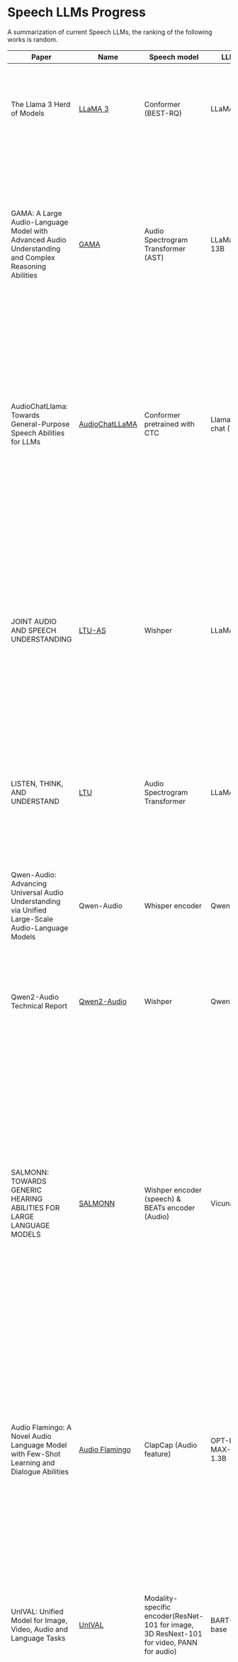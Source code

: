 # Speech LLMs Progress
A summarization of current Speech LLMs, the ranking of the following works is random.

 Paper | Name | Speech model | LLM | Dataset|prompt |Method | Architecture
-----|----|------|---|---|---|--|----|
The Llama 3 Herd of Models|[LLaMA 3](https://llama.meta.com/)|Conformer (BEST-RQ) |LLaMA 3|15M hours of speech(VQ), 230K hours ASR(34 languages),90k hours of translations(33 langauges to or from English),60k hours of synthesis dialogue data|Repeat after me in {language}:(ASR) </br> Translate the following sentence into {language}:(ST).|The first stage pretrains the speech encoder and the second stage tunes the encoder and adpater with frozen LLMs. | ![alt text](figures/image-28.png)
GAMA: A Large Audio-Language Model with Advanced Audio Understanding and Complex Reasoning Abilities|[GAMA](https://sreyan88.github.io/gamaaudio/)|Audio Spectrogram Transformer (AST)|LLaMa2-13B|OpenAQA(Extened)|VIT multi-turn tuning|Integating three types of speech feature, namely, soft prompt with audio information, Q-former feature, multi-level from the codec extractor. Syhthsize the data with different audio tasks, such audio caption and audio event. |![alt text](figures/image-29.png)
AudioChatLlama: Towards General-Purpose Speech Abilities for LLMs|[AudioChatLLaMA](https://arxiv.org/pdf/2311.06753)|Conformer pretrained with CTC |Llama-2-chat (7B) |Multilingual LibriSpeech(50K) ASR, |prompt = "\<s\>[INST] <\<SYS\>>\n{{system_prompt}}\n<\<\/SYS\>>\n\n{{user_prompt}} [/INST]"|Applying modal-invariance trick, whether the text or speech with same meaning, the LLM should respone similarly. Thus they apply the chat-style prompt to tune the model. The user prompt is transcrpition and system prompt is empty. |![alt text](figures/image-30.png)
JOINT AUDIO AND SPEECH UNDERSTANDING | [LTU-AS](https://github.com/yuangongnd/ltu) | Wishper | LLaMA |Open-ASQA|write an audio caption describing the sound.(Closed-ended) Below is a pair of question and response. Identify if the response directly answers the question and give a clear answer. (Open-ended)| For speech processing, they apply a Whisper encoder to obtain the logits, followed by a projection layer to convert them to text-level tokens. The next tokens are generated by the Whisper decoder. By adding the corresponding instructions and a LoRA adapter, they created decoder-only speech LLMs based on LLaMA. |![Alt text](figures/image-1.png ) 
LISTEN, THINK, AND UNDERSTAND | [LTU](https://github.com/yuangongnd/ltu) |  Audio Spectrogram Transformer | LLaMA |OpenAQA|"classify the sound events in the audio clip" and "write an audio caption describing the sound" for classification, "write an audio caption describing the sound" for audio caption.|The training strategy is similar to LTU-AS but uses a speech encoder. Thus, the training data consists only of audio-text pairs. | ![Alt text](figures/image-2.png)
Qwen-Audio: Advancing Universal Audio Understanding via Unified Large-Scale Audio-Language Models| Qwen-Audio | Whisper encoder | Qwen-7B|ASR, ST, OSR, Dialect ASR, SRWT (English,Mandarin), DID, LID, SGC, ER, SV, SD, SER, KS, IC, SF, SAP, VSC </br> AAC, SEC, ASC, SED, AQA </br> SID, SMER, MC, MIC, MNA, MGR, MR, MQA |\<im_start\>user </br> Audio 1: \<audio\>emov-db/141-168-0155.wav\</audio\>what does the speaker say?\<im_end\> </br> \<im_start\>assistant </br> The speaker says in English, "Won’t you draw up, gentlemen.".\<im_end\> </br> \<im_start\>user </br> What’s the mood of the person?\<im_end\> </br> \<im_start\>assistant </br> Based on the voice, the mood of the person is disgusted.\<im_end\> |This work applies the Whisper-style format to tag the audio and then requires the Qwen model to predict the tag message, including task, timestamp, language, transcription, and so on. | ![Alt text](figures/image-3.png)
Qwen2-Audio Technical Report|[Qwen2-Audio](https://github.com/QwenLM/Qwen2-Audio) |Wishper|Qwen-7B|370k hours speech, 10k sound, 140k music|Natural language prompts|More speech and audio data, DOP to learn the human preferences.|![alt text](figures/image-31.png)
SALMONN: TOWARDS GENERIC HEARING ABILITIES FOR LARGE LANGUAGE MODELS | [SALMONN](https://github.com/bytedance/SALMONN) |  Wishper encoder (speech) & BEATs encoder (Audio) | Vicuna |Librispeech, GigaSpeech (ASR) </br> WavCaps, AudioCaps (Sound) </br> Clotho (caption) for pretraining, 4400 hours for instruction tuning. | USER: [Auditory Tokens] Text Prompt \n ASSISTANT: |To process the audio, this work applies two speech encoders to model speech and audio separately. The two features are stacked and processed by a Window-level Q-former. This method designs a fixed feature space and compresses information from the window-size speech feature into this space. The features produced by the Q-former can be viewed as speech tokens. After proper instruction tuning with a LoRA adapter, the LLMs can process both speech and sound.| ![Alt text](figures/image-4.png)
Audio Flamingo: A Novel Audio Language Model with Few-Shot Learning and Dialogue Abilities |[Audio Flamingo](https://github.com/NVIDIA/audio-flamingo)| ClapCap (Audio feature) |OPT-IML-MAX-1.3B|AAC AQA SEC|Based on the sound events, create a dialogue between you (the assistant) and a person (the user) about the events in the audio. Each dialogue should consist of: 1. A user examines the audio, and sends a reasonable and creative message to the assistant. 2. Once the audio is provided, the assistant thoroughly perceives and comprehends them, responding with helpful answers that provide comprehensive reasoning. Do not include timestamps in the answer provided by the assistant. 3. Considering the past dialogue i.e. the question and the answer in the previous timestep, the user chooses another question or further inquiry. 4. The assistant provides a helpful answer providing comprehensive reasoning regarding the audiocontent. The audios are 10 seconds long and the sound events are segmented based on where they occur in the audio. All the questions asked by the user should be diverse and complex. |Strong audio understanding benefits from in-context learning and multi-turn dialogue. It uses a cross-attention and gated network to fuse audio information into LLMs. | ![alt text](figures/image-5.png)
UnIVAL: Unified Model for Image, Video, Audio and Language Tasks | [UnIVAL](https://github.com/mshukor/UnIVAL) | Modality-specific encoder(ResNet-101 for image, 3D ResNext-101 for video, PANN for audio) | BART-base |LAVENDER(video caption). |textual prompt resembling an instruction| A mid-sized model (~0.25B) is used to process all types of modalities, but it requires fine-tuning for downstream tasks. To improve training efficiency, they use high-quality data to avoid massive datasets and design a multimodal curriculum learning approach. | ![alt text](figures/image-6.png)
LLASM: LARGE LANGUAGE AND SPEECH MODEL |[Llasm](https://github.com/LinkSoul-AI/LLaSM)| Wishper encoder | Chinese-LLaMA2-7B |Aishell, LibriSpeech, Magicdata and Primewords (ASR) </br> WizardLM, ShareGPT (Dialog) |$X_{sample}$ = B_INST + B_SYS + SYSTEM + E_SYS + {$content_{user}$} + E_INST + {$content_{gpt}$} </br> $content_{user}$ = {$audio_{token}$} + "\n" + $I_{simple}$ (or $content_{user} = I_{simple}$ + "\n" +{$audio_{token}$}) </br> $content_{gpt}$ = TEXT_LABEL </br> $audio_{token}$ = AUDIO_STATRT_TOKEN + AUDIO_PATCH_TOKEN * {audio_token_len} + AUDIO_END_TOKEN </br> The SYSTEM = ’You are a helpful language and speech assistant. You are able to understand the speech content that the user provides, and assist the user with a variety of tasks using natural language.’|The method is similar to LLaVA. Modal adapters bridge the gap between speech features and word embeddings. In the pretraining stage, only the adapters are adjusted, followed by instruction tuning via multi-task learning. During the fine-tuning stage, the LLMs and adapters are updated, primarily using a multi-turn QA dataset. | ![alt text](figures/image-7.png)
Video-LLaMA: An Instruction-tuned Audio-Visual Language Model for Video Understanding|[Video-LLaMA](https://github.com/DAMO-NLP-SG/Video-LLaMA)| Imagebind| LLaMA or Vicuna | Webvid-2M (Video caption)|Describe this video:(caption) |Q-former and ImageBind are applied to extract temporal change information and audio-visual signals. The LLM and modality extractor are kept frozen.| ![alt text](figures/image-8.png)
MACAW-LLM: MULTI-MODAL LANGUAGE MODELING WITH IMAGE, AUDIO, VIDEO, AND TEXT INTEGRATION |[MACAW-LLM](https://github.com/lyuchenyang/Macaw-LLM)| CLIP(Image), Wishper encoder(Audio)|LLaMA-7B |Charades,AVSD(Video caption)|This is the caption of an image/video: {. . . }. This image/video contains important information that needs to be conveyed through high-quality instructions. Your task is to provide ten pairs of instructions and responses that are related to the content of the image/video caption like dialogue concentrating on the content of the image/video without explicitly mentioning the caption or the word ’caption’. Your focus should be on describing, explaining, or analyzing various aspects of the image/video, as well as providing some QA pairs. The purpose of this exercise is to fine-tune a language model so that it can generate accurate and relevant responses. In each pair, the first line should start with "Q:" and contain an instruction related to the image/video, while the second line should start with "A:" and provide a response to the instruction. Please ensure that your instructions are diverse and of high quality, accurately reflecting the content of the image and providing useful information to the language model:|The aim is to integrate four modality features (image, video, audio, and text) into LLMs. They apply Conv1D to adjust the length of different modality features. Then, they use cross-attention to align speech and image features with word embeddings. Instead of applying a pretraining stage, they proceed directly to instruction tuning. |![alt text](figures/image-9.png)
LauraGPT: Listen, Attend, Understand, and Regenerate Audio with GPT | [Lauragpt](https://lauragpt.github.io/)| Conformer encoder and improved EnCodec | Qwen-1.8B |AISHELL-1, AISHELL-2, Wenet-Speech, LibriSpeech, GigaSpeech (ASR)</br> BSTC, CoVOST 2, ParaCrawl v9 dataset (ST) </br> MELD, IEMOCAP, RAVDESS, TESS, Crema-D, Emov-DB, SAVEE (SER) </br> SLURP (SLU), AudioCaps, WavCaps (AAC) FSD-50K (SE)  | Task label| They apply continuous features as input and discrete features (codec) as output. They simplify the synthesis process by converting codec tokens to audio using a single vocoder. | ![alt text](figures/image-10.png)
MUSIC UNDERSTANDING LLAMA: ADVANCING TEXT-TO-MUSIC GENERATION WITH QUESTION ANSWERING AND CAPTIONING |[MU-LLaMA](https://github.com/shansongliu/MU-LLaMA)|MERT encoder| LLaMA| MusicCaps, MagnaTagATune (Music description)|Describe the Music.| They use MERT to convert MUSIC into features, followed by an adapter. The adapter's output serves as the query for attention in the last layer of the LLM. The training process updates only the adapter parameters.|![alt text](figures/image-11.png)
Pengi: An Audio Language Model for Audio Tasks |[Pengi](https://github.com/microsoft/Pengi)|CLAP, a frozen encoder to model text prompt |GPT2-base |SEC: AudioSet, FSD50K; ASC: CochlScene; ER: MSP Podcast, CMU MOSI, CMU MOSEI, MELD; MC: NSynth, FMA; AAC: AudioCaps, ClothoV2; AQA: ClothoAQA; Auxiliary: WavText5K, SoundDescs, MACS, WavCaps, FreeSound and FindSound|Audio Captioning: generate audio caption {caption} </br> Audio QA: question {question} {answer} </br> Sound Event Classification: this is a sound of {event a}, {event b}, .. </br> Acoustic Scene Classification: this acoustic scene is {scene} </br> Speech Emotion Recognition: this emotion is {emotion} </br> Speech Sentiment Recognition: this sentiment is {sentiment} </br> Music Analysis: music analysis this is a sound of music in language {language} and genre {genre} .. </br> Music Note Analysis: this music note is produced by {instrument}, pitch {pitch}, .. </br> Auxiliary: generate metadata {metadata}|They apply two encoders to process the audio and text separately. Then, two mapping networks convert the features to fixed lengths. Both the CLAP and mapping networks are updated. |![alt text](figures/image-12.png)
SLM: BRIDGE THE THIN GAP BETWEEN SPEECH AND TEXT FOUNDATION MODELS |[SLM](https://arxiv.org/pdf/2310.00230)| Encoder of USM | T5-13B(mT0-MT XXL) | Multi-lingual YouTube (ASR), CoVoST2 (ST), Alpaca (Instruction tuning) |Text from text instruction tuning |Efficient tuning only updates the adapter to bridge the gap between the speech encoder and LLMs. |![alt text](figures/image-13.png)
COSMIC: Data Efficient Instruction-tuning For Speech In-Context Learning|[COSMIC](https://arxiv.org/pdf/2311.02248)|Whisper encoder |LLaMA-2|TED-LIUM (ASR), Generated by GPT4 (SQA)| Text from text instruction tuning|Improve the in-context learning ability by concatenating different samples as instructions to tune the model. The speech samples are converted to features using the Q-former method.|![alt text](figures/image-14.png)
NExT-GPT: Any-to-Any Multimodal LLM|[NeXT-gpt](https://next-gpt.github.io/)|Imagebind | Vicuna-7B| Webvid-2M(video caption),AudioCaps(audio caption), CC3M(image caption)|"x-to-text" (multimedia caption task)|To make the LLMs understand all modalities (text, image, video, and audio), they use modal concept tokens to guide the LLMs in processing extracted features. They apply modality-switching instruction tuning to achieve text-to-other-modality generation.| ![alt text](figures/image-15.png)
AnyGPT: Unified Multimodal LLM with Discrete Sequence Modeling|[Anygpt](https://junzhan2000.github.io/AnyGPT.github.io/)|SpeechTokenizer  (VQ-VAE) for speech, SEED (ViT+Q-former) for image,  Encodec for music |LLaMA-2 (7B)|Gigaspeech, Common Voice, and Multilingual LibriSpeech(English ASR), crawling over one million music videos(Music)|[Human]: {I}.{S}\<eoh\>. [AnyGPT]: {T}\<eos\>. or its variant [Human]: {I}. This is input:{T}\<eoh\>. [AnyGPT]: {S}\<eos\>., depending on the generation direction. |To enable LLMs to process speech, text, images, and music, they designed a strategy to build AnyInstruct-108k, a multi-modal, multi-turn dataset. The data production pipeline is as follows: 1. Obtain text about the topic, 2. Generate more details about the scenarios, 3. Describe more chat information to inject the multi-modal data, 4. Synthesize the other modal data. The first three steps are completed with the help of GPT-4. They use DALLE-3, MusicGen, and Microsoft Azure to produce images, music, and speech, respectively. |![alt text](figures/image-16.png)
AudioPaLM: A Large Language Model That Can Speak and Listen|[AudioPalm](https://google-research.github.io/seanet/audiopalm/examples/)|SoundStream|PaLM|CoVoST2, VoxPopuli, CommonVoice, Conversational EsEn, YouTube ASR,  WMT/TED TTS, PaLM MT TTS (ASR, ST)|Task label|Simply convert the speech to a codec and apply auto-regressive training to the concatenated text and codec. |![alt text](figures/image-17.png)
SpeechGPT: Empowering Large Language Models with Intrinsic Cross-Modal Conversational Abilities|[SpeechGPT](https://github.com/0nutation/SpeechGPT)| HuBERT | LLaMA| LibriLight (Audio SSL)，Gigaspeech,Common voice, LibriSpeech, moss-002-sft-data (SFT)|[Human]:{D}. This is input: {U}\<eoh\>.[SpeechGPT]: {T}\<eos\>.|Convert the speech to unit tokens, then use auto-regressive pretraining similar to text to build the speech LLMs. |![alt text](figures/image-18.png)
AudioGPT: Understanding and Generating Speech, Music, Sound, and Talking Head|[AudioGPT](https://github.com/AIGC-Audio/AudioGPT)| A series of models |gpt-3.5-turbo | -| -|A set of different models, including LLMs, is used to process audio tasks. The process consists of four steps: 1) Modality transformation, 2) Task analysis, 3) Model assignment, and 4) Response generation. |![alt text](figures/image-19.png)
Seed-ASR: Understanding Diverse Speech and Contexts with LLM-based Speech Recognition|[SEED-ASR](https://arxiv.org/html/2407.04675v1)|LUISE (seems an improved HuBERT) |-|7.7m hours (audio SSL), 562k hours (SFT)|"There are relevant contexts, transcribe the speech into text:" or "Transcribe the speech into text:".|Focus on multi-lingual close-ended speech tasks, such as ASR and ST. |![alt text](figures/image-20.png)
WavLLM: Towards Robust and Adaptive Speech Large Language Model|wavLLM|Whisper encoder and WavLM | LLaMA-2-7B-chat|LibriSpeech, LibriHeavy medium, CoVoST2, MuST-C, VoxCeleb，IEMOCAP Session, AMI, Fisher, Switchboard, Alpaca | \<bos\>[INST]«SYS»\n As a helpful language and speech assistant, you are able to understand the speech content provided by the user, and assist the user with a variety of tasks using natural language. \n«/SYS»\n\n \<SPEECH\>“ speech ” \<\/SPEECH\>“instruction” [/INST]“ target ”\<eos\> |They apply two audio encoders to extract textual and acoustic features separately. There are three adapters for the semantic, acoustic, and prompt modules. All parts except the LoRA are frozen during the training process. For curriculum learning, they first train on single tasks, then proceed to multi-task training to prevent the LLM from overfitting on specific speech tasks. |![alt text](figures/image-23.png)
SPIRIT-LM: Interleaved Spoken and Written Language Model|[SPIRIT-LM](https://speechbot.github.io/spiritlm)| HuBERT for semantic token, VQ-VAE for pitch token, SONAR for style token |LLaMA-2-7B|Multilingual LibriSpeech, Vox Populi, Common Voice, Spotify and Fisher| S2S [SPEECH][Hubert tokens]..[Hubert tokens] </br> T2S [TEXT]The largest country in the world is [SPEECH][Hubert tokens] </br> S2T [SPEECH][Hubert tokens] [TEXT] 6 7 8 9 10...|Mix the speech and text tokens to achieve modality alignment, with additional style and pitch tokens extracted from the speech.| ![alt text](figures/image-24.png)
ON DECODER-ONLY ARCHITECTURE FOR SPEECH-TO-TEXT AND LARGE LANGUAGE MODEL INTEGRATION|[Speech LLaMA](https://arxiv.org/pdf/2307.03917)| Wishper encoder|LLaMA-7B|14K hours of multilingual in-house speech|transcribe the audio into Englis, translate [source] audio into English |Apply a CTC to compress the speech sequence, followed by an audio encoder that is a 4-layer Transformer. The training is auto-regressive based on LoRA.| ![alt text](figures/image-25.png)
SpeechVerse: A Large-scale Generalizable Audio Language Model | [SpeechVerse](https://arxiv.org/pdf/2405.08295)| WavLM-Large|Flan-T5-XL|Librispeech, Common Voice, VoxPopuli, SLURP, EuroParl, MSP-Podcast (ASR) </br> CoVost2, EuroParl (ST) </br> SLURP (IC,SF)|Transcribe the preceding audio, What is being said in the preceding audio? (ASR) </br> Translate the english audio to german, Generate french translation for the english audio (ST) </br> The previous audio needs to be mapped to exactly one of the following intents: datetime_query: user asks about date, time, schedules, ..., etc (IC) </br> Identify any of the following slots present in the speech: date: any reference to a date, month or day of the week; (SF) </br> Identify important keywords in the preceding recording (KWE) </br> Is the word ’radio’ used in the audio? (KWS)</br> Detect the primary emotion conveyed in this audio by the speaker’s tone - is it happiness, sadness, anger, or neutral? (ER) </br> Classify the sentiment of the speaker into one of the following -positivity, negativity, or neutrality (ASC) </br> Analyze the speaker voice and figure out their accent from one of American, Indian, Australian, Canadian or British. (AC) </br> How many distinct speakers are there in this audio clip. (SC) </br> Is their speech in the preceding audio or not? (SNS) </br> |They sample instructions to balance different tasks and apply curriculum learning to improve training efficiency. The model supports open-ended tasks rather than specific tasks.|![alt text](figures/image-27.png)
VOXTLM: UNIFIED DECODER-ONLY MODELS FOR CONSOLIDATING SPEECH RECOGNITION, SYNTHESIS AND SPEECH, TEXT CONTINUATION TASKS|[VOXTLM](https://soumimaiti.github.io/icassp24_voxtlm/)|HuBERT|OPT|LibriLight, Librispeech, English Multilingual Librispeech, LibriTTS, VCTK|T2T ⟨generate-text⟩, Y </br> S2S ⟨generate-speech⟩, D </br> S2T ⟨start-speech⟩, D, ⟨generate-text⟩, Y </br>T2S ⟨start-text⟩, Y, ⟨generate-speech⟩,D|A unified vocabulary is used for both speech codec and text tokens.|![alt text](figures/image-26.png)
PandaGPT: One Model To Instruction-Follow Them All|[PandaGPT](https://panda-gpt.github.io/)|Imagebind|Vicuna 13B|image-language instruction-following data (VIT, miniGPT) |### Human: \<SPEECH\> \<Prompt\> ###Assitant: |Integrate the Image-bind and vicuna. The adapter is a linear, lora is used to finetune the LLM.|![alt text](figures/image-32.png)
BLSP: Bootstrapping Language-Speech Pre-training via Behavior Alignment|[BLSP](https://github.com/cwang621/blsp)|Whisper-small|Llama2 7B|t Alpaca-52K, LibriSpeech, GigaSpeech and Common Voice 2.0  |### Human:\<Prompt\> \<SPEECH\>  ###Assitant: |First SFT the LLMs, then tune the modality adpater (three convolution layers) with both the speech encoder and LLM are frozen. |![alt text](figures/image-33.png)

||Task|
|---|---|
AAC|Automatic Audio Captioning
ABST|Audio-based Storytelling
AQA|Audio Question Answering
ASC|Acoustic Scene Classification
ASR|Automatic Speech Recognition
DASR|Automatic Dialect Speech Recognition
DID|Dialect Identification
ER|Emotion Recognition
GR|Gender Recognition
IC|Intent Classification
ITN|Inverse Text Normalization
KS|Keyword Spotting
LID|(spoken) Language Identification
MC|Music Captioning
MIC|Music Instruments Classification
MNA|Music Note Analysis (e.g. pitch, velocity)
MQA|Music Question Answering
MR|Music Recognition (including genre)
MT|Machine Translation
OSR|Overlapped Speech Recognition
PR|Phone Recognition
PT|Pronunciation Translation
SAP|Speaker Age Prediction
SD|Speaker Diarization
SEC|Sound Event Classification
SED|Sound Event Detection
SER|Speech Entity Recognition
SID|Singer Identification
SF|Slot Filling
SIT|Speech Instruction Tuning
SQA|Speech/Spoken Question Answering
SLU|Spoken Language Understanding
SRST|Speech Recognition with Sentence-level Timestamps
SRWT|Speech Recognition with Word-level Timestamps
ST|Speech Translation
STST|Speech Translation with Sentence-level Timestamps
SV|Speaker Verification
TE|Translation Explanation
VSC|Vocal Sound Classification




